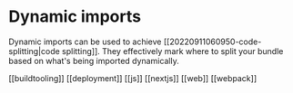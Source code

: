 # Dynamic imports

Dynamic imports can be used to achieve [[20220911060950-code-splitting|code splitting]]. They effectively mark where to split your bundle based on what's being imported dynamically.

[[buildtooling]]
[[deployment]]
[[js]]
[[nextjs]]
[[web]]
[[webpack]]